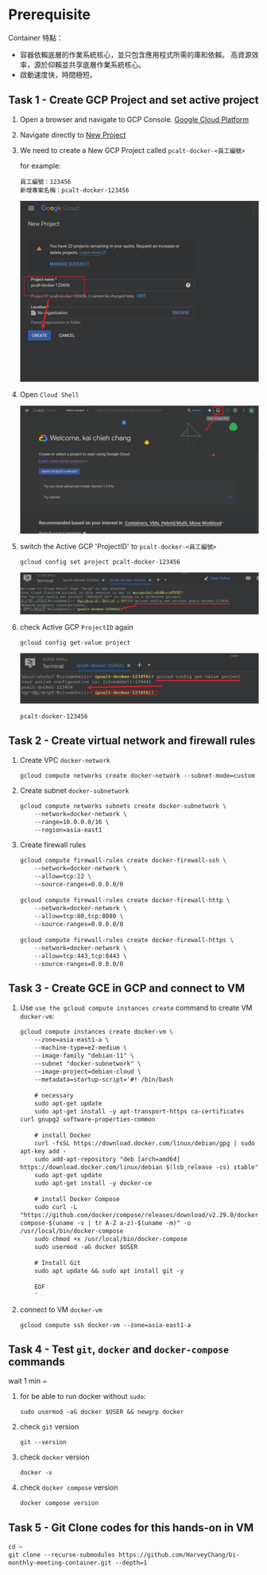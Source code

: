 # Prerequisite

Container 特點：
- 容器依賴底層的作業系統核心，並只包含應用程式所需的庫和依賴。
高資源效率，源於仰賴並共享底層作業系統核心。
- 啟動速度快，時間極短。


## Task 1 - Create GCP Project and set active project

1. Open a browser and navigate to GCP Console. [Google Cloud Platform](https://console.cloud.google.com/)

2. Navigate directly to [New Project](https://console.cloud.google.com/projectcreate)

3. We need to create a New GCP Project called `pcalt-docker-<員工編號>`

    for example: 
    ```
    員工編號：123456
    新增專案名稱：pcalt-docker-123456
    ```
    ![create_new_project](./images/create_new_project.png)

4. Open `Cloud Shell`

    ![cloud_shell_in_console](./images/cloud_shell_in_console.png)

5. switch the Active GCP 'ProjectID' to `pcalt-docker-<員工編號>`

    ```
    gcloud config set project pcalt-docker-123456
    ```

    ![set_active_project](./images/set_active_project.png)

6. check Active GCP `ProjectID` again

    ```
    gcloud config get-value project
    ```

    ![get_active_project](./images/get_active_project.png)

    ```
    pcalt-docker-123456
    ```

## Task 2 - Create virtual network and firewall rules

1. Create VPC `docker-network`

    ```
    gcloud compute networks create docker-network --subnet-mode=custom
    ```

2. Create subnet `docker-subnetwork`

    ```
    gcloud compute networks subnets create docker-subnetwork \
        --network=docker-network \
        --range=10.0.0.0/16 \
        --region=asia-east1
    ```

3. Create firewall rules

    ```
    gcloud compute firewall-rules create docker-firewall-ssh \
        --network=docker-network \
        --allow=tcp:22 \
        --source-ranges=0.0.0.0/0

    gcloud compute firewall-rules create docker-firewall-http \
        --network=docker-network \
        --allow=tcp:80,tcp:8080 \
        --source-ranges=0.0.0.0/0

    gcloud compute firewall-rules create docker-firewall-https \
        --network=docker-network \
        --allow=tcp:443,tcp:8443 \
        --source-ranges=0.0.0.0/0
    ```

## Task 3 - Create GCE in GCP and connect to VM

1. Use `use the gcloud compute instances create` command to create VM `docker-vm`:
    ```
    gcloud compute instances create docker-vm \
        --zone=asia-east1-a \
        --machine-type=e2-medium \
        --image-family "debian-11" \
        --subnet "docker-subnetwork" \
        --image-project=debian-cloud \
        --metadata=startup-script='#! /bin/bash
        
        # necessary
        sudo apt-get update
        sudo apt-get install -y apt-transport-https ca-certificates curl gnupg2 software-properties-common

        # install Docker
        curl -fsSL https://download.docker.com/linux/debian/gpg | sudo apt-key add -
        sudo add-apt-repository "deb [arch=amd64] https://download.docker.com/linux/debian $(lsb_release -cs) stable"
        sudo apt-get update
        sudo apt-get install -y docker-ce

        # install Docker Compose
        sudo curl -L "https://github.com/docker/compose/releases/download/v2.29.0/docker-compose-$(uname -s | tr A-Z a-z)-$(uname -m)" -o /usr/local/bin/docker-compose
        sudo chmod +x /usr/local/bin/docker-compose
        sudo usermod -aG docker $USER

        # Install Git
        sudo apt update && sudo apt install git -y

        EOF
        '
    ```

2. connect to VM `docker-vm`

    ```
    gcloud compute ssh docker-vm --zone=asia-east1-a
    ```


## Task 4 - Test `git`, `docker` and `docker-compose` commands

wait 1 min ~

1. for be able to run docker without `sudo`:
    ```
    sudo usermod -aG docker $USER && newgrp docker
    ```

2. check `git` version
    ```
    git --version
    ```

3. check `docker` version
    ```
    docker -v
    ```

4. check `docker compose` version
    ```
    docker compose version
    ```


## Task 5 - Git Clone codes for this hands-on in VM

```
cd ~
git clone --recurse-submodules https://github.com/HarveyChang/bi-monthly-meeting-container.git --depth=1
```

